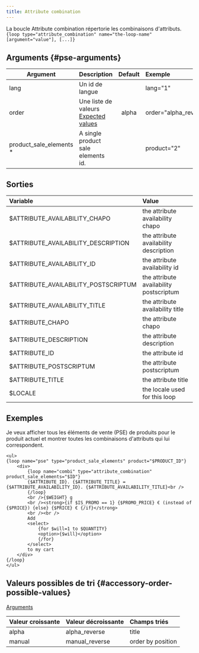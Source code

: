 ```yaml
---
title: Attribute combination
---
```


La boucle Attribute combination répertorie les combinaisons d'attributs.
`{loop type="attribute_combination" name="the-loop-name" [argument="value"], [...]}`

## Arguments {#pse-arguments}

| Argument                 | Description                                                                    | Default | Exemple               |
|--------------------------|:-------------------------------------------------------------------------------|:-------:|:----------------------|
| lang                     | Un id de langue                                                                |         | lang="1"              |
| order                    | Une liste de valeurs <br/> [Expected values](#accessory-order-possible-values) |  alpha  | order="alpha_reverse" |
| product_sale_elements \* | A single product sale elements id.                                             |         | product="2"           |

## Sorties

| Variable                             | Value                                   |
|:-------------------------------------|:----------------------------------------|
| $ATTRIBUTE_AVAILABILITY_CHAPO        | the attribute availability chapo        |
| $ATTRIBUTE_AVAILABILITY_DESCRIPTION  | the attribute availability description  |
| $ATTRIBUTE_AVAILABILITY_ID           | the attribute availability id           |
| $ATTRIBUTE_AVAILABILITY_POSTSCRIPTUM | the attribute availability postscriptum |
| $ATTRIBUTE_AVAILABILITY_TITLE        | the attribute availability title        |
| $ATTRIBUTE_CHAPO                     | the attribute chapo                     |
| $ATTRIBUTE_DESCRIPTION               | the attribute description               |
| $ATTRIBUTE_ID                        | the attribute id                        |
| $ATTRIBUTE_POSTSCRIPTUM              | the attribute postscriptum              |
| $ATTRIBUTE_TITLE                     | the attribute title                     |
| $LOCALE                              | the locale used for this loop           |


## Exemples

Je veux afficher tous les éléments de vente (PSE) de produits pour le produit actuel et montrer toutes les combinaisons d'attributs qui lui correspondent.
```smarty
<ul>
{loop name="pse" type="product_sale_elements" product="$PRODUCT_ID"}
    <div>
        {loop name="combi" type="attribute_combination" product_sale_elements="$ID"}
        {$ATTRIBUTE_ID}. {$ATTRIBUTE_TITLE} = {$ATTRIBUTE_AVAILABILITY_ID}. {$ATTRIBUTE_AVAILABILITY_TITLE}<br />
        {/loop}
        <br />{$WEIGHT} g
        <br /><strong>{if $IS_PROMO == 1} {$PROMO_PRICE} € (instead of {$PRICE}) {else} {$PRICE} € {/if}</strong>
        <br /><br />
        Add
        <select>
            {for $will=1 to $QUANTITY}
            <option>{$will}</option>
            {/for}
        </select>
        to my cart
    </div>
{/loop}
</ul>
```

## Valeurs possibles de tri {#accessory-order-possible-values}
[Arguments](#pse-arguments)

| Valeur croissante | Valeur décroissante | Champs triés      |
|-------------------|---------------------|:------------------|
| alpha             | alpha_reverse       | title             |
| manual            | manual_reverse      | order by position |
